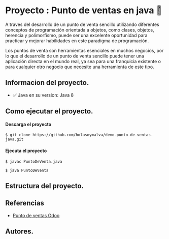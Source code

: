 # Proyecto : Punto de ventas en java 💸

A traves del desarrollo de un punto de venta sencillo utilizando diferentes conceptos de programación orientada a objetos, como clases, objetos, herencia y polimorfismo, puede ser una excelente oportunidad para practicar y mejorar habilidades en este paradigma de programación.

Los puntos de venta son herramientas esenciales en muchos negocios, por lo que el desarrollo de un punto de venta sencillo puede tener una aplicación directa en el mundo real, ya sea para una franquicia existente o para cualquier otro negocio que necesite una herramienta de este tipo.


## Informacion del proyecto.

- ✅ Java en su version: Java 8

## Como ejecutar el proyecto.

#### Descarga el proyecto
  
    $ git clone https://github.com/holasoymalva/demo-punto-de-ventas-java.git

#### Ejecuta el proyecto

    $ javac PuntoDeVenta.java
    
    $ java PuntoDeVenta

## Estructura del proyecto.


## Referencias

* [Punto de ventas Odoo](https://www.odoo.com/es_ES/app/point-of-sale-shop?utm_source=google&utm_medium=cpc&utm_campaign=MX-ES-POS&utm_gclid=Cj0KCQjwtsCgBhDEARIsAE7RYh2j11gQyRTyPEldo8bkNiVEYnBD9loX5uH7CemHxvUxZoSi-abg7x8aAvE0EALw_wcB&gclid=Cj0KCQjwtsCgBhDEARIsAE7RYh2j11gQyRTyPEldo8bkNiVEYnBD9loX5uH7CemHxvUxZoSi-abg7x8aAvE0EALw_wcB)

## Autores.

